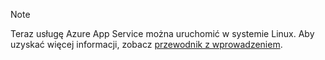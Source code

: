 > [!NOTE]
> Teraz usługę Azure App Service można uruchomić w systemie Linux. Aby uzyskać więcej informacji, zobacz [przewodnik z wprowadzeniem](../articles/app-service/app-service-linux-readme.md).
> 
> 

<!--HONumber=Oct16_HO3-->


